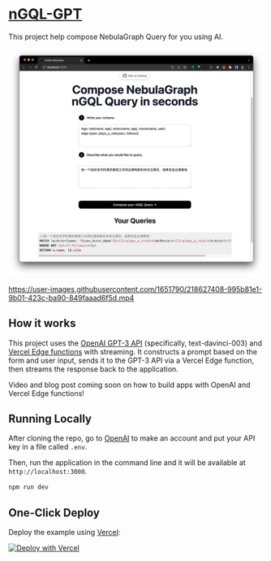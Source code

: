 # [nGQL-GPT](https://ngql-gpt.siwei.io/)

This project help compose NebulaGraph Query for you using AI.

[![nGQL-GPT](./public/ngql_gpt_screenshot.webp)](https://ngql-gpt.siwei.io)

https://user-images.githubusercontent.com/1651790/218627408-995b81e1-9b01-423c-ba90-849faaad6f5d.mp4

## How it works

This project uses the [OpenAI GPT-3 API](https://openai.com/api/) (specifically, text-davinci-003) and [Vercel Edge functions](https://vercel.com/features/edge-functions) with streaming. It constructs a prompt based on the form and user input, sends it to the GPT-3 API via a Vercel Edge function, then streams the response back to the application.

Video and blog post coming soon on how to build apps with OpenAI and Vercel Edge functions!

## Running Locally

After cloning the repo, go to [OpenAI](https://beta.openai.com/account/api-keys) to make an account and put your API key in a file called `.env`.

Then, run the application in the command line and it will be available at `http://localhost:3000`.

```bash
npm run dev
```

## One-Click Deploy

Deploy the example using [Vercel](https://vercel.com?utm_source=github&utm_medium=readme&utm_campaign=vercel-examples):

[![Deploy with Vercel](https://vercel.com/button)](https://vercel.com/new/clone?repository-url=https://github.com/wey-gu/NebulaGraph-GPT&env=OPENAI_API_KEY&project-name=NebulaGraph-GPT&repo-name=NebulaGraph-GPT)
